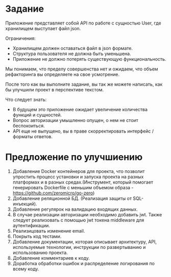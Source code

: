 # Задание
Приложение представляет собой API по работе с сущностью User, где хранилищем выступает файл json.

Ограничения:
- Хранилищем должен оставаться файл в json формате.
- Структура пользователя не должна быть уменьшена.
- Приложение не должно потерять существующую функциональность. 

Мы понимаем, что пределу совершенства нет и ожидаем, что объем рефакторинга вы определяете на свое усмотрение.  

После того как вы выполните задание, вы так же можете написать, как бы улучшили проект в перспективе текстом.

Что следует знать:
- В будущем это приложение ожидает увеличение количества функций и сущностей. 
- Вопрос авторизации умышленно опущен, о нем не стоит беспокоиться.
- API еще не выпущено, вы в праве скорректировать интерфейс / форматы ответов.

# Предложение по улучшиению 

1. Добавление Docker контейнеров для проекта, что позволит упростить процесс установки и запуска проекта на разных платформах и в разных средах.(Инструмент, который помогает генерировать Dockerfile с меньшим объемом образа - https://github.com/zeromicro/go-zero)
2. Добавление реляционной БД. (Реализация защиты от SQL-инъекций).
3. Добавление регулярок на валидацию входящих данных.
4. В случае реализации авторизации необходимо добавить jwt. Также следует реализовать с помощью jwt токена middleware для аутентификации.
5. Реализицовать изменение email.
6. Покрыть код тестами.
7. Добавление документации, которая описывает архитектуру, API, используемые технологии, инструкции по развертыванию и использованию проекта.
8. Добавление комментариев к коду.
9. Доработка обработки ошибок и распределение логирования по всему коду.
